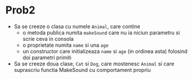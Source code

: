 # Prob2

- Sa se creeze o clasa cu numele `Animal`, care contine
    - o metoda publica numita `makeSound` care nu ia niciun parametru si scrie ceva in consola
    - o proprietate numita `name` si una `age`
    - un constructor care initializeaza `name` si `age` (in ordinea asta) folosind doi parametri primiti
- Sa se creeze doua clase, `Cat` si `Dog`, care mostenesc `Animal` si care suprascriu functia MakeSound cu comportament propriu